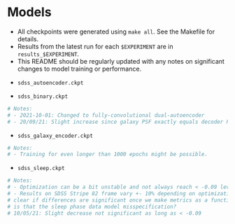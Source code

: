 # Models
-  All checkpoints were generated using `make all`. See the Makefile for details.
-  Results from the latest run for each `$EXPERIMENT` are in `results_$EXPERIMENT`.
-  This README should be regularly updated with any notes on significant changes to model training or performance.


* ``sdss_autoencoder.ckpt``

* ``sdss_binary.ckpt``

```bash
# Notes:
# - 2021-10-01: Changed to fully-convolutional dual-autoencoder
# - 20/09/21: Slight increase since galaxy PSF exactly equals decoder PSF
```

* ``sdss_galaxy_encoder.ckpt``

```bash
# Notes:
# - Training for even longer than 1000 epochs might be possible.
```

* ``sdss_sleep.ckpt``

```bash
# Notes:
# - Optimization can be a bit unstable and not always reach < -0.09 level (which seems to be significant cutoff)
# - Results on SDSS Stripe 82 frame vary +- 10% depending on optimization (at least current metrics), might become
# clear if differences are significant once we make metrics as a function of magnitude. Another possibility
# is that the sleep phase data model misspecification?
# 10/05/21: Slight decrease not significant as long as < -0.09
```
